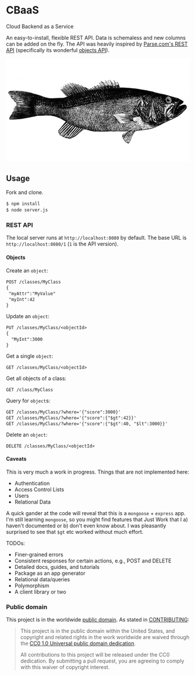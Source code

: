 # CBaaS

Cloud Backend as a Service

An easy-to-install, flexible REST API. Data is schemaless and new columns can be added on the fly. The API was heavily inspired by [Parse.com's REST API](https://parse.com/docs/rest) (specifically its wonderful [objects API](https://parse.com/docs/rest#objects)).

![Sea Baas](https://raw.githubusercontent.com/adelevie/CBaaS/master/img/baas.png)

## Usage

Fork and clone.

```sh
$ npm install
$ node server.js
```

### REST API

The local server runs at `http://localhost:8080` by default. The base URL is `http://localhost:8080/1` (`1` is the API version).

#### Objects

Create an `object`:
```
POST /classes/MyClass
{
 "myAttr":"MyValue"
 "myInt":42
}
```

Update an `object`:

```
PUT /classes/MyClass/<objectId>
{
  "MyInt":3000
}
```

Get a single `object`:

```
GET /classes/MyClass/<objectId>
```

Get all objects of a class:

```
GET /class/MyClass
```

Query for `object`s:

```
GET /classes/MyClass/?where='{"score":3000}'
GET /classes/MyClass/?where='{"score":{"$gt":42}}'
GET /classes/MyClass/?where='{"score":{"$gt":40, "$lt":3000}}'
```

Delete an `object`:

```
DELETE /classes/MyClass/<objectId>
```

#### Caveats

This is very much a work in progress. Things that are not implemented here:

- Authentication
- Access Control Lists
- Users
- Relational Data

A quick gander at the code will reveal that this is a `mongoose` + `express` app. I'm still learning `mongoose`, so you might find features that Just Work that I a) haven't documented or b) don't even know about. I was pleasantly surprised to see that `$gt` etc worked without much effort.

TODOs:

- Finer-grained errors
- Consistent responses for certain actions, e.g., POST and DELETE
- Detailed docs, guides, and tutorials
- Package as an app generator
- Relational data/queries
- Polymorphism
- A client library or two

### Public domain

This project is in the worldwide [public domain](LICENSE.md). As stated in [CONTRIBUTING](CONTRIBUTING.md):

> This project is in the public domain within the United States, and copyright and related rights in the work worldwide are waived through the [CC0 1.0 Universal public domain dedication](https://creativecommons.org/publicdomain/zero/1.0/).
>
> All contributions to this project will be released under the CC0 dedication. By submitting a pull request, you are agreeing to comply with this waiver of copyright interest.